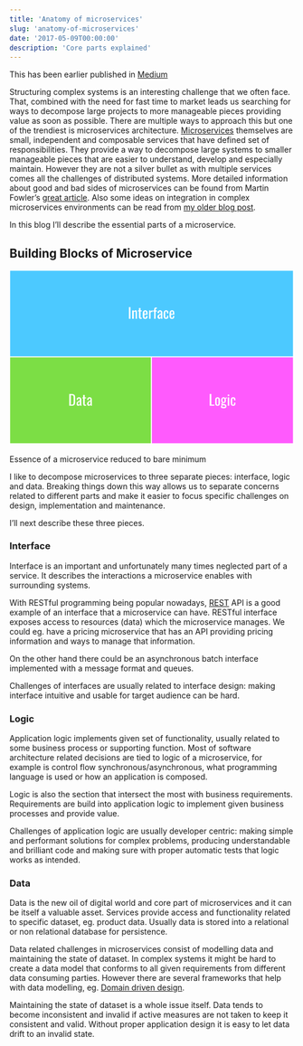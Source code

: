```yaml
---
title: 'Anatomy of microservices'
slug: 'anatomy-of-microservices'
date: '2017-05-09T00:00:00'
description: 'Core parts explained'
---
```


This has been earlier published in [Medium](https://medium.com/@varjoinen/anatomy-of-microservices-129eb543c3e0)

Structuring complex systems is an interesting challenge that we often face.
That, combined with the need for fast time to market leads us searching for
ways to decompose large projects to more manageable pieces providing value as
soon as possible. There are multiple ways to approach this but one of the
trendiest is microservices architecture. [Microservices](https://en.wikipedia.org/wiki/Microservices)
themselves are small, independent and composable services that have defined set
of responsibilities. They provide a way to decompose large systems to smaller
manageable pieces that are easier to understand, develop and especially
maintain. However they are not a silver bullet as with multiple services comes
all the challenges of distributed systems. More detailed information about
good and bad sides of microservices can be found from Martin Fowler’s
[great article](https://martinfowler.com/articles/microservices.html). Also
some ideas on integration in complex microservices environments can be read
from [my older blog post](/posts/orchestration-vs-choreography/).

In this blog I’ll describe the essential parts of a microservice.

## Building Blocks of Microservice

![alt text](/images/building_blocks_microservices.png "Building blocks of microservices")

Essence of a microservice reduced to bare minimum

I like to decompose microservices to three separate pieces: interface, logic
and data. Breaking things down this way allows us to separate concerns related
to different parts and make it easier to focus specific challenges on design,
implementation and maintenance.

I’ll next describe these three pieces.

### Interface

Interface is an important and unfortunately many times neglected part of a
service. It describes the interactions a microservice enables with surrounding
systems.

With RESTful programming being popular nowadays, [REST](https://en.wikipedia.org/wiki/Representational_state_transfer)
API is a good example of an interface that a microservice can have. RESTful
interface exposes access to resources (data) which the microservice manages. We
could eg. have a pricing microservice that has an API providing pricing
information and ways to manage that information.

On the other hand there could be an asynchronous batch interface implemented
with a message format and queues.

Challenges of interfaces are usually related to interface design: making
interface intuitive and usable for target audience can be hard.

### Logic

Application logic implements given set of functionality, usually related to
some business process or supporting function. Most of software architecture
related decisions are tied to logic of a microservice, for example is control
flow synchronous/asynchronous, what programming language is used or how an
application is composed.

Logic is also the section that intersect the most with business requirements.
Requirements are build into application logic to implement given business
processes and provide value.

Challenges of application logic are usually developer centric: making simple
and performant solutions for complex problems, producing understandable and
brilliant code and making sure with proper automatic tests that logic works as
intended.

### Data

Data is the new oil of digital world and core part of microservices and it can
be itself a valuable asset. Services provide access and functionality related
to specific dataset, eg. product data. Usually data is stored into a relational
or non relational database for persistence.

Data related challenges in microservices consist of modelling data and
maintaining the state of dataset. In complex systems it might be hard to create
a data model that conforms to all given requirements from different data
consuming parties. However there are several frameworks that help with data
modelling, eg. [Domain driven design](https://martinfowler.com/bliki/BoundedContext.html).

Maintaining the state of dataset is a whole issue itself. Data tends to become
inconsistent and invalid if active measures are not taken to keep it consistent
and valid. Without proper application design it is easy to let data drift to an
invalid state.